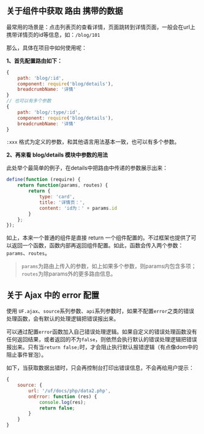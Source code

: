 
## 关于组件中获取 路由 携带的数据

最常用的场景是：点击列表页的查看详情，页面跳转到详情页面，一般会在url上携带详情页的id等信息，如：`/blog/101`

那么，具体在项目中如何使用呢：

**1、首先配置路由如下：**
```javascript
{
    path: 'blog/:id',
    component: require('blog/details'),
    breadcrumbName: '详情'
}
// 也可以有多个参数
{
    path: 'blog/:type/:id',
    component: require('blog/details'),
    breadcrumbName: '详情'
}
```
`:xxx` 格式为定义的参数，和其他语言用法基本一致，也可以有多个参数。

**2、再来看 blog/details 模块中参数的用法**

此处举个最简单的例子，在details中把路由中传递的参数展示出来：

```javascript
define(function (require) {
    return function(params, routes) {
        return {
            type: 'card',
            title: '详情页：',
            content: 'id为：' + params.id
        }
    };
});
```

如上，本来一个普通的组件是直接 return 一个组件配置的。不过框架也提供了可以返回一个函数，函数内部再返回组件配置。如此，函数会传入两个参数：`params`、`routes`。

> `params`为路由上传入的参数，如上如果多个参数，则params内包含多项；  
> `routes`为除params外的更多路由信息。


## 关于 Ajax 中的 error 配置

使用 `UF.ajax`、`source`系列参数、`api`系列参数时，如果不配置`error`之类的错误处理函数，会有默认的处理逻辑把错误报出来。

可以通过配置`error`函数加入自己错误处理逻辑。如果自定义的错误处理函数没有任何返回结果，或者返回的不为`false`，则依然会执行默认的错误处理逻辑把错误报出来。只有当`return false;`时，才会阻止执行默认报错逻辑（有点像dom中的阻止事件冒泡）。

如下，当获取数据出错时，只会再控制台打印出错误信息，不会再给用户提示：
```javascript
{
    source: {
        url: '/uf/docs/php/data2.php',
        onError: function (res) {
            console.log(res);
            return false;
        }
    }
}
```